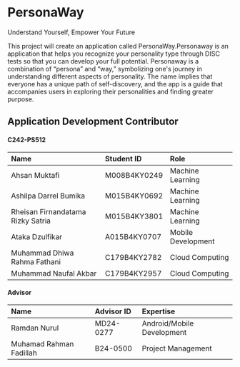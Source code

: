 # PersonaWay
Understand Yourself, Empower Your Future

This project will create an application called PersonaWay.Personaway is an application that helps you recognize your personality type through DISC tests so that you can develop your full potential.
Personaway is a combination of “persona” and “way,” symbolizing one's journey in understanding different aspects of personality. The name implies that everyone has a unique path of self-discovery, and the app is a guide that accompanies users in exploring their personalities and finding greater purpose.

## Application Development Contributor

#### C242-PS512

| Name | Student ID | Role |
| :--- | :--- | :--- |
| Ahsan Muktafi |  M008B4KY0249 | Machine Learning |
| Ashilpa Darrel Bumika | M015B4KY0692 | Machine Learning |
| Rheisan Firnandatama Rizky Satria | M015B4KY3801 | Machine Learning |
| Ataka Dzulfikar | A015B4KY0707 | Mobile Development |
| Muhammad Dhiwa Rahma Fathani | C179B4KY2782 | Cloud Computing |
| Muhammad Naufal Akbar | C179B4KY2957 | Cloud Computing |

#### Advisor

| Name | Advisor ID | Expertise |
| :--- | :--- | :--- |
| Ramdan Nurul | MD24-0277 | Android/Mobile Development |
| Muhamad Rahman Fadillah | B24-0500 | Project Management |
